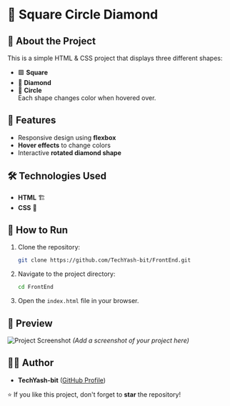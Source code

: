 # 🔷 Square Circle Diamond

## 📌 About the Project
This is a simple HTML & CSS project that displays three different shapes:  
- 🟩 **Square**  
- 🔷 **Diamond**  
- 🔴 **Circle**  
Each shape changes color when hovered over.

## 🎨 Features
- Responsive design using **flexbox**  
- **Hover effects** to change colors  
- Interactive **rotated diamond shape**  

## 🛠 Technologies Used
- **HTML** 🏗  
- **CSS** 🎨  

## 🚀 How to Run
1. Clone the repository:
   ```bash
   git clone https://github.com/TechYash-bit/FrontEnd.git
   ```
2. Navigate to the project directory:
   ```bash
   cd FrontEnd
   ```
3. Open the `index.html` file in your browser.

## 📸 Preview  
![Project Screenshot](screenshot(3).png) *(Add a screenshot of your project here)*  

## 👨‍💻 Author  
- **TechYash-bit** ([GitHub Profile](https://github.com/TechYash-bit))

⭐ If you like this project, don't forget to **star** the repository!  
